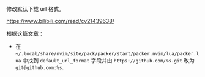 修改默认下载 url 格式。

https://www.bilibili.com/read/cv21439638/

根据这篇文章：

- 在 `~/.local/share/nvim/site/pack/packer/start/packer.nvim/lua/packer.lua` 中找到 `default_url_format` 字段并由 `https://github.com/%s.git` 改为 `git@github.com:%s`.

